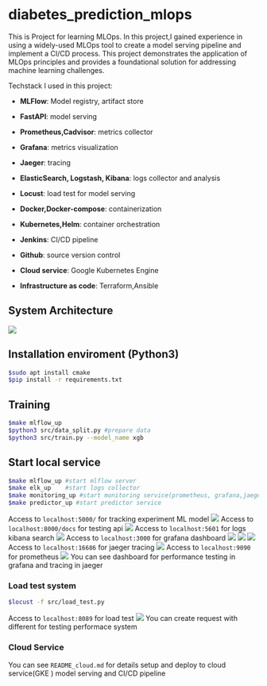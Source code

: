 # diabetes_prediction_mlops

This is  Project for learning MLOps. In this project,I gained experience in using a widely-used MLOps tool to create a model serving pipeline and implement a CI/CD process. This project demonstrates the application of MLOps principles and provides a foundational solution for addressing machine learning challenges.

Techstack I used in this project:

-  **MLFlow**: Model registry, artifact store

-  **FastAPI**: model serving

-  **Prometheus,Cadvisor**: metrics collector

-  **Grafana**: metrics visualization

-  **Jaeger**: tracing

-  **ElasticSearch, Logstash, Kibana**: logs collector and analysis

-  **Locust**: load test for model serving

-  **Docker,Docker-compose**: containerization

-  **Kubernetes,Helm**: container orchestration
-  **Jenkins**: CI/CD pipeline

-  **Github**: source version control

-  **Cloud service**: Google Kubernetes Engine

-  **Infrastructure as code**: Terraform,Ansible

## System Architecture
![](images/mle1_final1.png)

## Installation enviroment (Python3)
```bash
$sudo apt install cmake
$pip install -r requirements.txt
```
##   Training
```bash
$make mlflow_up
$python3 src/data_split.py #prepare data
$python3 src/train.py --model_name xgb
```

## Start local service
```bash
$make mlflow_up #start mlflow server
$make elk_up    #start logs collector
$make monitoring_up #start monitoring service(prometheus, grafana,jaeger)
$make predictor_up #start predictor service
```
Access to `localhost:5000/` for tracking experiment ML model
![](images/mlflow.png)
Access to `localhost:8000/docs` for testing api
![](images/fastapi.png)
Access to `localhost:5601` for logs kibana search
![](images/elk.png)
Access to `localhost:3000` for grafana dashboard
![](images/grafana1.png)
![](images/grafana2.png)
![](images/grafana3.png)
Access to `localhost:16686` for jaeger tracing
![](images/jaeger.png)
Access to `localhost:9090` for prometheus
![](images/prometheus.png)
You can see dashboard for performance testing in grafana and tracing in jaeger
### Load test system
```bash
$locust -f src/load_test.py
```
Access to `localhost:8089` for load test
![](images/locust.png)
You can create request with different for testing performace system
### Cloud Service
You can see `README_cloud.md` for details setup and deploy to cloud service(GKE )  model serving and CI/CD pipeline
